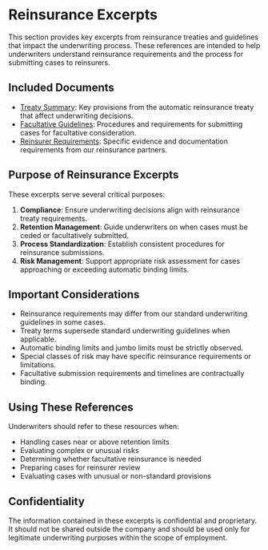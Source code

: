 # Reinsurance Excerpts

This section provides key excerpts from reinsurance treaties and guidelines that impact the underwriting process. These references are intended to help underwriters understand reinsurance requirements and the process for submitting cases to reinsurers.

## Included Documents

- [Treaty Summary](treaty_summary.md): Key provisions from the automatic reinsurance treaty that affect underwriting decisions.
- [Facultative Guidelines](facultative_guidelines.md): Procedures and requirements for submitting cases for facultative consideration.
- [Reinsurer Requirements](reinsurer_requirements.md): Specific evidence and documentation requirements from our reinsurance partners.

## Purpose of Reinsurance Excerpts

These excerpts serve several critical purposes:

1. **Compliance**: Ensure underwriting decisions align with reinsurance treaty requirements.
2. **Retention Management**: Guide underwriters on when cases must be ceded or facultatively submitted.
3. **Process Standardization**: Establish consistent procedures for reinsurance submissions.
4. **Risk Management**: Support appropriate risk assessment for cases approaching or exceeding automatic binding limits.

## Important Considerations

- Reinsurance requirements may differ from our standard underwriting guidelines in some cases.
- Treaty terms supersede standard underwriting guidelines when applicable.
- Automatic binding limits and jumbo limits must be strictly observed.
- Special classes of risk may have specific reinsurance requirements or limitations.
- Facultative submission requirements and timelines are contractually binding.

## Using These References

Underwriters should refer to these resources when:

- Handling cases near or above retention limits
- Evaluating complex or unusual risks
- Determining whether facultative reinsurance is needed
- Preparing cases for reinsurer review
- Evaluating cases with unusual or non-standard provisions

## Confidentiality

The information contained in these excerpts is confidential and proprietary. It should not be shared outside the company and should be used only for legitimate underwriting purposes within the scope of employment. 